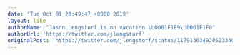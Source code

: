 ```yaml
---
date: 'Tue Oct 01 20:49:47 +0000 2019'
layout: like
authorName: "Jason Lengstorf is on vacation \U0001F1E9\U0001F1F0"
authorUrl: 'https://twitter.com/jlengstorf'
originalPost: 'https://twitter.com/jlengstorf/status/1179136349305233408'
---
```

